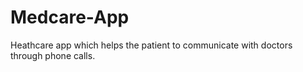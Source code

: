 # Medcare-App
Heathcare app which helps the patient to communicate with doctors through phone calls. 
